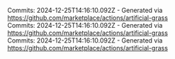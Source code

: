 Commits: 2024-12-25T14:16:10.092Z - Generated via https://github.com/marketplace/actions/artificial-grass
<br>
Commits: 2024-12-25T14:16:10.092Z - Generated via https://github.com/marketplace/actions/artificial-grass
<br>
Commits: 2024-12-25T14:16:10.092Z - Generated via https://github.com/marketplace/actions/artificial-grass
<br>
